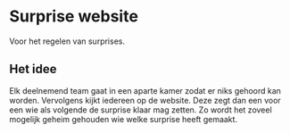 # Surprise website
Voor het regelen van surprises. 

## Het idee
Elk deelnemend team gaat in een aparte kamer zodat er niks gehoord kan worden. 
Vervolgens kijkt iedereen op de website. Deze zegt dan een voor een wie als volgende de surprise klaar mag zetten.
Zo wordt het zoveel mogelijk geheim gehouden wie welke surprise heeft gemaakt.
